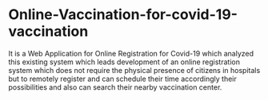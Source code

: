 # Online-Vaccination-for-covid-19-vaccination
It is a Web Application for Online Registration for Covid-19 which analyzed this existing system which leads development of an online registration system which does not require the physical presence of citizens in hospitals but to remotely register and can schedule their time accordingly their possibilities and also can search their nearby vaccination center. 
